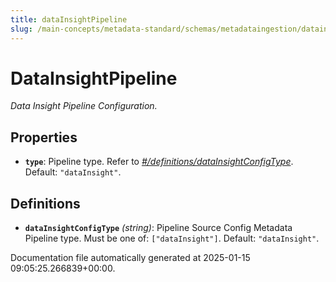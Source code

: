 ```yaml
---
title: dataInsightPipeline
slug: /main-concepts/metadata-standard/schemas/metadataingestion/datainsightpipeline
---
```


# DataInsightPipeline

*Data Insight Pipeline Configuration.*

## Properties

- **`type`**: Pipeline type. Refer to *[#/definitions/dataInsightConfigType](#definitions/dataInsightConfigType)*. Default: `"dataInsight"`.
## Definitions

- **`dataInsightConfigType`** *(string)*: Pipeline Source Config Metadata Pipeline type. Must be one of: `["dataInsight"]`. Default: `"dataInsight"`.


Documentation file automatically generated at 2025-01-15 09:05:25.266839+00:00.
